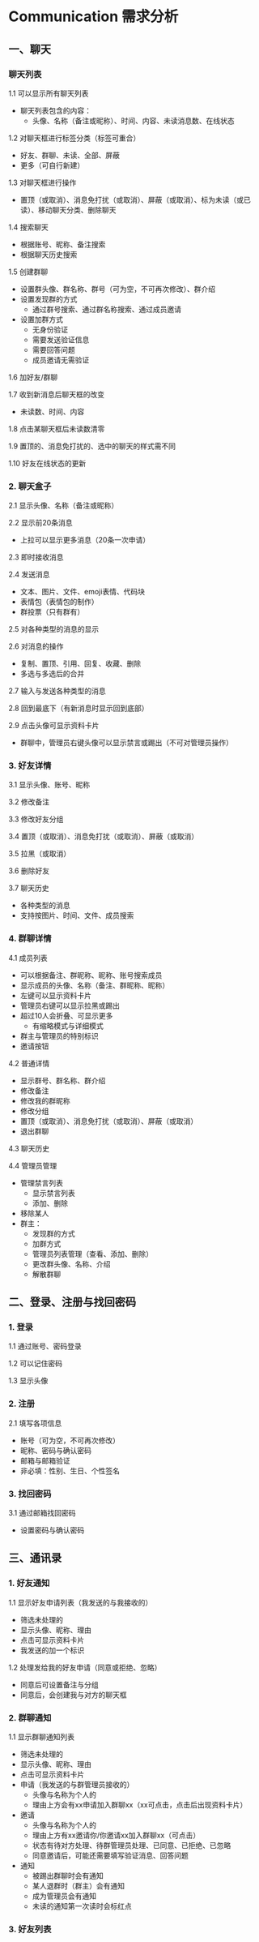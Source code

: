 # Communication 需求分析
## 一、聊天
### 聊天列表
1.1 可以显示所有聊天列表

- 聊天列表包含的内容：
    - 头像、名称（备注或昵称）、时间、内容、未读消息数、在线状态

1.2 对聊天框进行标签分类（标签可重合）

- 好友、群聊、未读、全部、屏蔽
- 更多（可自行新建）

1.3 对聊天框进行操作
-  置顶（或取消）、消息免打扰（或取消）、屏蔽（或取消）、标为未读（或已读）、移动聊天分类、删除聊天

1.4 搜索聊天
- 根据账号、昵称、备注搜索
- 根据聊天历史搜索

1.5 创建群聊
- 设置群头像、群名称、群号（可为空，不可再次修改）、群介绍
- 设置发现群的方式
    - 通过群号搜索、通过群名称搜索、通过成员邀请
- 设置加群方式
    - 无身份验证
    - 需要发送验证信息
    - 需要回答问题
    - 成员邀请无需验证

1.6 加好友/群聊

1.7 收到新消息后聊天框的改变
- 未读数、时间、内容

1.8 点击某聊天框后未读数清零

1.9 置顶的、消息免打扰的、选中的聊天的样式需不同

1.10 好友在线状态的更新

### 2. 聊天盒子
2.1 显示头像、名称（备注或昵称）

2.2 显示前20条消息
- 上拉可以显示更多消息（20条一次申请）

2.3 即时接收消息

2.4 发送消息
- 文本、图片、文件、emoji表情、代码块
- 表情包（表情包的制作）
- 群投票（只有群有）

2.5 对各种类型的消息的显示

2.6 对消息的操作
- 复制、置顶、引用、回复、收藏、删除
- 多选与多选后的合并

2.7 输入与发送各种类型的消息

2.8 回到最底下（有新消息时显示回到底部）

2.9 点击头像可显示资料卡片
- 群聊中，管理员右键头像可以显示禁言或踢出（不可对管理员操作）

### 3. 好友详情
3.1 显示头像、账号、昵称

3.2 修改备注

3.3 修改好友分组

3.4 置顶（或取消）、消息免打扰（或取消）、屏蔽（或取消）

3.5 拉黑（或取消）

3.6 删除好友

3.7 聊天历史
- 各种类型的消息
- 支持按图片、时间、文件、成员搜索

### 4. 群聊详情
4.1 成员列表
- 可以根据备注、群昵称、昵称、账号搜索成员
- 显示成员的头像、名称（备注、群昵称、昵称）
- 左键可以显示资料卡片
- 管理员右键可以显示拉黑或踢出
- 超过10人会折叠、可显示更多
    - 有缩略模式与详细模式
- 群主与管理员的特别标识
- 邀请按钮

4.2 普通详情
- 显示群号、群名称、群介绍
- 修改备注
- 修改我的群昵称
- 修改分组
- 置顶（或取消）、消息免打扰（或取消）、屏蔽（或取消）
- 退出群聊

4.3 聊天历史

4.4 管理员管理
- 管理禁言列表
    - 显示禁言列表
    - 添加、删除
- 移除某人
- 群主：
    - 发现群的方式
    - 加群方式
    - 管理员列表管理（查看、添加、删除）
    - 更改群头像、名称、介绍
    - 解散群聊

## 二、登录、注册与找回密码
### 1. 登录
1.1 通过账号、密码登录

1.2 可以记住密码

1.3 显示头像

### 2. 注册
2.1 填写各项信息
- 账号（可为空，不可再次修改）
- 昵称、密码与确认密码
- 邮箱与邮箱验证
- 非必填：性别、生日、个性签名
### 3. 找回密码
3.1 通过邮箱找回密码
- 设置密码与确认密码

## 三、通讯录
### 1. 好友通知
1.1 显示好友申请列表（我发送的与我接收的）
- 筛选未处理的
- 显示头像、昵称、理由
- 点击可显示资料卡片
- 我发送的加一个标识

1.2 处理发给我的好友申请（同意或拒绝、忽略）
- 同意后可设置备注与分组
- 同意后，会创建我与对方的聊天框

### 2. 群聊通知
1.1 显示群聊通知列表
- 筛选未处理的
- 显示头像、昵称、理由
- 点击可显示资料卡片
- 申请（我发送的与群管理员接收的）
    - 头像与名称为个人的
    - 理由上方会有xx申请加入群聊xx（xx可点击，点击后出现资料卡片）
- 邀请
    - 头像与名称为个人的
    - 理由上方有xx邀请你/你邀请xx加入群聊xx（可点击）
    - 状态有待对方处理、待群管理员处理、已同意、已拒绝、已忽略
    - 同意邀请后，可能还需要填写验证消息、回答问题
- 通知
    - 被踢出群聊时会有通知
    - 某人退群时（群主）会有通知
    - 成为管理员会有通知
    - 未读的通知第一次读时会标红点

### 3. 好友列表
